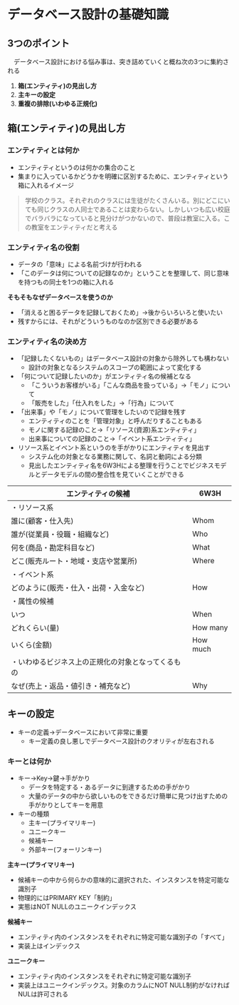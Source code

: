 # データベース設計の基礎知識

## 3つのポイント

　データベース設計における悩み事は、突き詰めていくと概ね次の3つに集約される

1. **箱(エンティティ)の見出し方**
2. **主キーの設定**
3. **重複の排除(いわゆる正規化)**



## 箱(エンティティ)の見出し方

### エンティティとは何か

- エンティティというのは何かの集合のこと
- 集まりに入っているかどうかを明確に区別するために、エンティティという箱に入れるイメージ

> 学校のクラス。それぞれのクラスには生徒がたくさんいる。別にどこにいても同じクラスの人同士であることは変わらない。しかしいつも広い校庭でバラバラになっていると見分けがつかないので、普段は教室に入る。この教室をエンティティだと考える



### エンティティ名の役割

- データの「意味」による名前づけが行われる
- 「このデータは何についての記録なのか」ということを整理して、同じ意味を持つもの同士を1つの箱に入れる



**そもそもなぜデータベースを使うのか**

- 「消えると困るデータを記録しておくため」→後からいろいろと使いたい
- 残すからには、それがどういうものなのか区別できる必要がある



### エンティティ名の決め方

- 「記録したくないもの」はデータベース設計の対象から除外しても構わない
  - 設計の対象となるシステムのスコープの範囲によって変化する
- 「何について記録したいのか」がエンティティ名の候補となる
  - 「こういうお客様がいる」「こんな商品を扱っている」→「モノ」について
  - 「販売をした」「仕入れをした」→「行為」について
- 「出来事」や「モノ」について管理をしたいので記録を残す
  - エンティティのことを「管理対象」と呼んだりすることもある
  - モノに関する記録のこと→「リソース(資源)系エンティティ」
  - 出来事についての記録のこと→「イベント系エンティティ」
- リソース系とイベント系というのを手がかりにエンティティを見出す
  - システム化の対象となる業務に関して、名詞と動詞による分類
  - 見出したエンティティ名を6W3Hによる整理を行うことでビジネスモデルとデータモデルの間の整合性を見ていくことができる

| エンティティの候補                                 | 6W3H     |
| -------------------------------------------------- | -------- |
| ・リソース系                                       |          |
| 誰に(顧客・仕入先)                                 | Whom     |
| 誰が(従業員・役職・組織など)                       | Who      |
| 何を(商品・勘定科目など)                           | What     |
| どこ(販売ルート・地域・支店や営業所)               | Where    |
| ・イベント系                                       |          |
| どのように(販売・仕入・出荷・入金など)             | How      |
| ・属性の候補                                       |          |
| いつ                                               | When     |
| どれくらい(量)                                     | How many |
| いくら(金額)                                       | How much |
| ・いわゆるビジネス上の正規化の対象となってくるもの |          |
| なぜ(売上・返品・値引き・補充など)                 | Why      |



## キーの設定

- キーの定義→データベースにおいて非常に重要
  - キー定義の良し悪しでデータベース設計のクオリティが左右される

### キーとは何か

- キー→Key→鍵→手がかり
  - データを特定する・あるデータに到達するための手がかり
  - 大量のデータの中から欲しいものをできるだけ簡単に見つけ出すための手がかりとしてキーを用意
- キーの種類
  - 主キー(プライマリキー)
  - ユニークキー
  - 候補キー
  - 外部キー(フォーリンキー)

**主キー(プライマリキー)**

- 候補キーの中から何らかの意味的に選択された、インスタンスを特定可能な識別子
- 物理的にはPRIMARY KEY「制約」
- 実態はNOT NULLのユニークインデックス

**候補キー**

- エンティティ内のインスタンスをそれぞれに特定可能な識別子の「すべて」
- 実装上はインデックス

**ユニークキー**

- エンティティ内のインスタンスをそれぞれに特定可能な識別子
- 実装上はユニークインデックス。対象のカラムにNOT NULL制約がなければNULは許可される